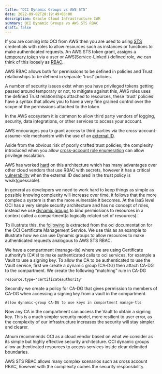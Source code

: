 ```yaml
---
title: "OCI Dynamic Groups vs AWS STS"
date: 2022-09-02T20:19:49+03:00
description: Oracle Cloud Infrastructure IAM
summary: OCI Dynamic Groups vs AWS STS RBAC
draft: false
---
```


If you are coming into OCI from AWS then you are used to using [STS](https://docs.aws.amazon.com/STS/latest/APIReference/welcome.html) credentials with roles to allow resources such as instances or functions to make authenticated requests.
An AWS STS token grant, assigns a
 [temporary token](https://docs.aws.amazon.com/IAM/latest/UserGuide/id_roles_use_switch-role-ec2.html) via a user or AWS(Service-Linked ) defined role, we can think of this loosely as [RBAC](https://en.wikipedia.org/wiki/Role-based_access_control).  

AWS RBAC allows both for permissions to be defined in policies and Trust relationships to be defined in separate ’trust’ policies.  

A number of security issues exist when you have privileged tokens getting passed around temporary or not, to mitigate against this, AWS roles uses the defined Trust relationships attached to resources, these ’trust’ policies have a syntax that allows you to have a very fine grained control over the scope of the permissions attached to the token.  

In the AWS ecosystem it is common to allow third party vendors of logging, security, data integrations, or other services to access your account.

 AWS encourages you to grant access to third parties via the cross-account-assume-role mechanism with the use of an [external ID](https://docs.aws.amazon.com/IAM/latest/UserGuide/id_roles_create_for-user_externalid.html). 

Aside from the obvious risk of poorly crafted trust policies, the complexity introduced when you allow
[cross-account role enumeration](https://docs.aws.amazon.com/IAM/latest/UserGuide/reference_policies_evaluation-logic-cross-account.html) can allow privilege escalation.

 AWS has worked [hard](https://aws.amazon.com/blogs/security/how-to-use-external-id-when-granting-access-to-your-aws-resources/) on this architecture which has many advantages over other cloud vendors that use RBAC with secrets, however it has a critical [vulnerability](https://en.wikipedia.org/wiki/Confused_deputy_problem) when the external ID declared in the trust policy is weak(guessable).


In general as developers we need to work hard to keep things as simple as possible knowing complexity will increase over time, it follows that the more complex a system is then the more vulnerable it becomes. At the IaaS level OCI has a very simple security architecture and has no concept of roles, instead we use [dynamic groups](https://docs.oracle.com/en-us/iaas/Content/Identity/Tasks/managingdynamicgroups.htm) to bind permissions to resources in a context called a compartment(a logically related set of resources).


To illustrate this, the [following](https://docs.oracle.com/en-us/iaas/Content/certificates/managing-certificate-authorities.htm) is extracted from the oci documentation for the OCI Certificate Management Service. We use this as an example to illustrate how we can use Dynamic groups to allow resources to make authenticated requests analogous to AWS STS RBAC.

We have a compartment (manage-tls) where we are using Certificate authority’s (CA's) to make authenticated calls to oci services, for example a Vault to use a signing key. To allow the CA to be authenticated to use the Vault service, first we create a dynamic group (CA-DG) then attach CA-DG to the compartment. We create  the following  “matching” rule in CA-DG
```
resource.type='certificateauthority'
```
Secondly we create a policy for CA-DG that gives permission to members of CA-DG when accessing a signing key from a vault in the compartment.
```
Allow dynamic-group CA-DG to use keys in compartment manage-tls
``` 
Now any CA in the compartment can access the Vault to obtain a signing key. This is a much simpler security model, more resilient to user error, as the complexity of our infrastructure increases the security will stay simpler and clearer.

Atnum recommends OCI as a cloud vendor based on what we consider as its simple but highly effective security architecture. OCI dynamic groups allow authenticated resources to access services inside clear delimited boundaries.

AWS STS RBAC allows many complex scenarios such as cross account RBAC, however with the complexity comes the security responsibility.













